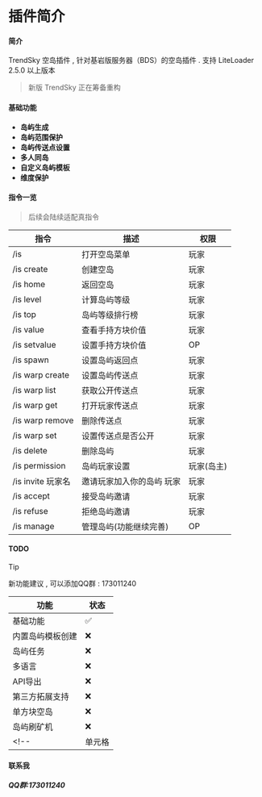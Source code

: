 # 插件简介

#### 简介

TrendSky 空岛插件 , 针对基岩版服务器（BDS）的空岛插件 . 支持 LiteLoader 2.5.0 以上版本

> 新版 TrendSky 正在筹备重构

#### 基础功能

* **岛屿生成​**
* **岛屿范围保护​**
* **岛屿传送点设置​**
* **多人同岛**
* **自定义岛屿模板**
* **维度保护**

#### 指令一览

> 后续会陆续适配真指令

|  指令   | 描述  | 权限|
|  ----   | ----  |----  |
|  /is​   | 打开空岛菜单​  | 玩家|
|  /is create​   | 创建空岛​  | 玩家|
|  /is home​   | 返回空岛​  | 玩家|
|  /is level​   | 计算岛屿等级​  | 玩家|
|  /is top​   | 岛屿等级排行榜​  | 玩家|
|  /is value​   | 查看手持方块价值​  | 玩家|
|  /is setvalue​   | 设置手持方块价值​  | OP|
|  /is spawn​   | 设置岛屿返回点​  | 玩家|
|  /is warp create​   | 设置岛屿传送点​  | 玩家|
|  /is warp list​   | 获取公开传送点​  | 玩家|
|  /is warp get​   | 打开玩家传送点​  | 玩家|
|  /is warp remove​   | 删除传送点​  | 玩家|
|  /is warp set​   | 设置传送点是否公开​  | 玩家|
|  /is delete   | 删除岛屿  | 玩家|
 | /is permission  | 岛屿玩家设置  | 玩家(岛主) |
 | /is invite  玩家名  | 邀请玩家加入你的岛屿 玩家 | 玩家 |
 | /is accept  | 接受岛屿邀请 | 玩家 |
 | /is refuse  | 拒绝岛屿邀请 | 玩家 |
 | /is manage  | 管理岛屿(功能继续完善)| OP |

#### TODO

> [!TIP]
> 新功能建议 , 可以添加QQ群 : 173011240

|  功能   | 状态  |
|  ----   | ----  |
| 基础功能  | ✅ |
| 内置岛屿模板创建  | ❌ |
| 岛屿任务  | ❌ |
| 多语言  | ❌ |
| API导出  | ❌ |
| 第三方拓展支持  | ❌ |
| 单方块空岛  | ❌ |
| 岛屿刷矿机  | ❌ |
<!-- | 单元格  | ✅ | -->

#### 联系我

##### QQ群:173011240

